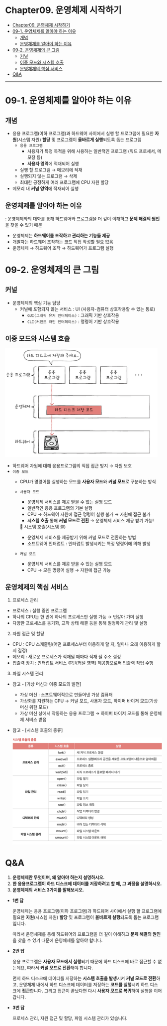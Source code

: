 # Chapter09. 운영체제 시작하기

- [Chapter09. 운영체제 시작하기](#chapter09-운영체제-시작하기)
- [09-1. 운영체제를 알아야 하는 이유](#09-1-운영체제를-알아야-하는-이유)
  - [개념](#개념)
  - [운영체제를 알아야 하는 이유](#운영체제를-알아야-하는-이유)
- [09-2. 운영체제의 큰 그림](#09-2-운영체제의-큰-그림)
  - [커널](#커널)
  - [이중 모드와 시스템 호출](#이중-모드와-시스템-호출)
  - [운영체제의 핵심 서비스](#운영체제의-핵심-서비스)
- [Q\&A](#qa)

---

# 09-1. 운영체제를 알아야 하는 이유

## 개념

- 응용 프로그램(이하 프로그램)과 하드웨어 사이에서 실행 할 프로그램에 필요한 **자원**(시스템 자원) **할당** 및 프로그램이 **올바르게 실행**되도록 돕는 프로그램
    - `응용 프로그램`
        - 사용자가 특정 목적을 위해 사용하는 일반적인 프로그램 (워드 프로세서, 메모장 등)
        - **사용자 영역**에 적재되어 실행
    - 실행 할 프로그램 → 메모리에 적재
    - 실행되지 않는 프로그램 → 삭제
    - 최대한 공정하게 여러 프로그램에 CPU 자원 할당
- 메모리 내 **커널 영역**에 적재되어 실행

## 운영체제를 알아야 하는 이유

: 운영체제와의 대화를 통해 하드웨어와 프로그램을 더 깊이 이해하고 **문제 해결의 원인**을 찾을 수 있기 때문

- 운영체제는 **하드웨어를 조작하고 관리하는 기능들 제공**
- 개발자는 하드웨어 조작하는 코드 직접 작성할 필요 없음
- 운영체제 → 하드웨어 조작 → 하드웨어가 프로그램 실행

# 09-2. 운영체제의 큰 그림

## 커널

- 운영체제의 핵심 기능 담당
    - 커널에 포함되지 않는 서비스 : UI (사용자-컴퓨터 상호작용할 수 있는 통로)
        - `GUI(그래픽 유저 인터페이스)` : 그래픽 기반 상호작용
        - `CLI(커맨드 라인 인터페이스)` : 명령어 기반 상호작용

## 이중 모드와 시스템 호출

![image.png](image.png)

- 하드웨어 자원에 대해 응용프로그램의 직접 접근 방지 → 자원 보호
- `이중 모드`
    - CPU가 명령어를 실행하는 모드를 **사용자 모드**와 **커널 모드**로 구분하는 방식
    - `사용자 모드`
        - 운영체제 서비스를 제공 받을 수 없는 실행 모드
        - 일반적인 응용 프로그램의 기본 실행
        - CPU → 하드웨어 자원에 접근 명령어 실행 불가 → 자원에 접근 불가
        - **시스템 호출** 통해 **커널 모드로 전환** → 운영체제 서비스 제공 받기 가능!
        
        <aside>
        🧐   
        시스템 호출(시스템 콜)
        
        - 운영체제 서비스를 제공받기 위해 커널 모드로 전환하는 방법
        - 소프트웨어 인터럽트 : 인터럽트 발생시키는 특정 명령어에 의해 발생
        </aside>
        
    - `커널 모드`
        - 운영체제 서비스를 제공 받을 수 있는 실행 모드
        - CPU → 모든 명령어 실행 → 자원에 접근 가능

## 운영체제의 핵심 서비스

1. 프로세스 관리

- 프로세스 : 실행 중인 프로그램
- 하나의 CPU는 한 번에 하나의 프로세스만 실행 가능 → 번갈아 가며 실행
- 다양한 프로세스를 동기화, 교착 상태 해결 등을 통해 일정하게 관리 및 실행

2. 자원 접근 및 할당

- CPU : CPU 스케줄링(어떤 프로세스부터 이용하게 할 지, 얼마나 오래 이용하게 할 지 결정)
- 메모리 : 새로운 프로세스가 적재될 때마다 적재 될 주소 결정
- 입출력 장치 : 인터럽트 서비스 루틴(커널 영역) 제공함으로써 입출력 작업 수행

3. 파일 시스템 관리

- 참고 - [가상 머신과 이중 모드의 발전]
    - 가상 머신 : 소프트웨어적으로 만들어낸 가상 컴퓨터
    - 가상화를 지원하는 CPU → 커널 모드, 사용자 모드, 하이퍼 바이저 모드(가상 머신 위한 모드)
    - 가상 머신 상에서 작동하는 응용 프로그램 → 하이퍼 바이저 모드를 통해 운영체제 서비스 받음
- 참고 - [시스템 호출의 종류]
    
    ![image.png](image%201.png)
    

# Q&A

1. **운영체제란 무엇이며, 왜 알아야 하는지 설명하시오.**
2. **한 응용프로그램이 하드 디스크에 데이터를 저장하려고 할 때, 그 과정을 설명하시오.**
3. **운영체제의 서비스 3가지를 말해보시오.**

- **1번 답**
    
    운영체제는 응용 프로그램(이하 프로그램)과 하드웨어 사이에서 실행 할 프로그램에 필요한 **자원**(시스템 자원) **할당** 및 프로그램이 **올바르게 실행**되도록 돕는 프로그램입니다.
    
    따라서 운영체제를 통해 하드웨어와 프로그램을 더 깊이 이해하고 **문제 해결의 원인**을 찾을 수 있기 때문에 운영체제를 알아야 합니다.
    
- **2번 답**
    
    응용 프로그램은 **사용자 모드에서 실행**되기 때문에 하드 디스크에 바로 접근할 수 없는데요, 따라서 **커널 모드로 전환**해야 합니다.
    
    먼저 하드 디스크에 데이터를 저장하는 **시스템 호출을 발생**시켜 **커널 모드로 전환**하고, 운영체제 내에서 하드 디스크에 데이터를 저장하는 **코드를 실행**시켜 하드 디스크에 **접근**합니다. 그리고 접근이 끝났다면 다시 **사용자 모드로 복귀**하여 실행을 이어갑니다.
    
- **3번 답**
    
    프로세스 관리, 자원 접근 및 할당, 파일 시스템 관리가 있습니다.